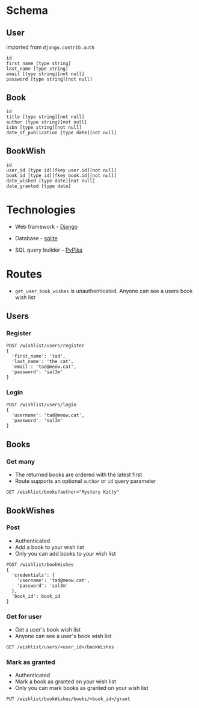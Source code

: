
# Schema
## User
imported from `django.contrib.auth`
```
id
first_name [type string]
last_name [type string]
email [type string][not null]
password [type string][not null]
```

## Book
```
id
title [type string][not null]
author [type string][not null]
isbn [type string][not null]
date_of_publication [type date][not null]
```

## BookWish
```
id
user_id [type id][fkey user.id][not null]
book_id [type id][fkey book.id][not null]
date_wished [type date][not null]
date_granted [type date]
```

# Technologies
- Web framework - [Django](https://www.djangoproject.com/)

- Database - [sqlite](https://docs.python.org/2/library/sqlite3.html)
- SQL query builder - [PyPika](https://github.com/kayak/pypika)


# Routes
- `get_user_book_wishes` is unauthenticated. Anyone can see a users book wish list

## Users
### Register
```
POST /wishlist/users/register
{
  'first_name': 'tad',
  'last_name': 'the cat',
  'email': 'tad@meow.cat',
  'password': 'sal3m'
}
```

### Login
```
POST /wishlist/users/login
{
  'username': 'tad@meow.cat',
  'password': 'sal3m'
}
```

## Books

### Get many
- The returned books are ordered with the latest first
- Route supports an optional `author` or `id` query parameter
```
GET /wishlist/books?author="Mystery Kitty"
```

## BookWishes
### Post
- Authenticated
- Add a book to your wish list
- Only you can add books to your wish list
```
POST /wishlist/bookWishes
{
  'credentials': {
    'username': 'tad@meow.cat',
    'password': 'sal3m'
  },
  'book_id': book_id
}
```

### Get for user
- Get a user's book wish list
- Anyone can see a user's book wish list
```
GET /wishlist/users/<user_id>/bookWishes
```

### Mark as granted
- Authenticated
- Mark a book as granted on your wish list
- Only you can mark books as granted on your wish list
```
PUT /wishlist/bookWishes/books/<book_id>/grant
```
